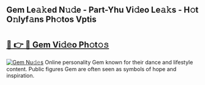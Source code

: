 ## Gem Le𝚊𝚔ed N𝚞𝚍e - Part-Yhu Vi𝚍eo Le𝚊𝚔s - H𝚘t O𝚗lyf𝚊ns Ph𝚘tos Vptis

# <h2><a href="http://hf0est.feru.top/?c=Gem">🔗 👉 🔴 Gem Vi𝚍𝚎o Ph𝚘t𝚘𝚜</a></h2>

[![Gem Nu𝚍𝚎s](https://i.imgur.com/0TWrTi3.gif)](http://hf0est.feru.top/?c=Gem)
Online personality Gem known for their dance and lifestyle content. Public figures Gem are often seen as symbols of hope and inspiration. 
